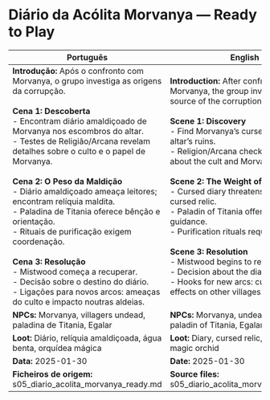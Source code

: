 # Diário da Acólita Morvanya — Ready to Play

| Português                                                                                                                                                                                                                                                                                                                                                                                                                                                                                                                                                                                                                                                                                  | English                                                                                                                                                                                                                                                                                                                                                                                                                                                                                                                                                                                                                                                      |
| ------------------------------------------------------------------------------------------------------------------------------------------------------------------------------------------------------------------------------------------------------------------------------------------------------------------------------------------------------------------------------------------------------------------------------------------------------------------------------------------------------------------------------------------------------------------------------------------------------------------------------------------------------------------------------------------ | ------------------------------------------------------------------------------------------------------------------------------------------------------------------------------------------------------------------------------------------------------------------------------------------------------------------------------------------------------------------------------------------------------------------------------------------------------------------------------------------------------------------------------------------------------------------------------------------------------------------------------------------------------------ |
| **Introdução:** Após o confronto com Morvanya, o grupo investiga as origens da corrupção.<br><br>**Cena 1: Descoberta**<br>- Encontram diário amaldiçoado de Morvanya nos escombros do altar.<br>- Testes de Religião/Arcana revelam detalhes sobre o culto e o papel de Morvanya.<br><br>**Cena 2: O Peso da Maldição**<br>- Diário amaldiçoado ameaça leitores; encontram relíquia maldita.<br>- Paladina de Titania oferece bênção e orientação.<br>- Rituais de purificação exigem coordenação.<br><br>**Cena 3: Resolução**<br>- Mistwood começa a recuperar.<br>- Decisão sobre o destino do diário.<br>- Ligações para novos arcos: ameaças do culto e impacto noutras aldeias.<br> | **Introduction:** After confronting Morvanya, the group investigates the source of the corruption.<br><br>**Scene 1: Discovery**<br>- Find Morvanya’s cursed diary in the altar’s ruins.<br>- Religion/Arcana checks reveal details about the cult and Morvanya’s role.<br><br>**Scene 2: The Weight of the Curse**<br>- Cursed diary threatens readers; find cursed relic.<br>- Paladin of Titania offers blessing and guidance.<br>- Purification rituals require teamwork.<br><br>**Scene 3: Resolution**<br>- Mistwood begins to recover.<br>- Decision about the diary’s fate.<br>- Hooks for new arcs: cult threats and effects on other villages.<br> |
| **NPCs:** Morvanya, villagers undead, paladina de Titania, Egalar                                                                                                                                                                                                                                                                                                                                                                                                                                                                                                                                                                                                                          | **NPCs:** Morvanya, undead villagers, paladin of Titania, Egalar                                                                                                                                                                                                                                                                                                                                                                                                                                                                                                                                                                                             |
| **Loot:** Diário, relíquia amaldiçoada, água benta, orquídea mágica                                                                                                                                                                                                                                                                                                                                                                                                                                                                                                                                                                                                                        | **Loot:** Diary, cursed relic, holy water, magic orchid                                                                                                                                                                                                                                                                                                                                                                                                                                                                                                                                                                                                      |
| **Data:** 2025-01-30                                                                                                                                                                                                                                                                                                                                                                                                                                                                                                                                                                                                                                                                       | **Date:** 2025-01-30                                                                                                                                                                                                                                                                                                                                                                                                                                                                                                                                                                                                                                         |
| **Ficheiros de origem:** s05_diario_acolita_morvanya_ready.md                                                                                                                                                                                                                                                                                                                                                                                                                                                                                                                                                                                                                              | **Source files:** s05_diario_acolita_morvanya_ready.md                                                                                                                                                                                                                                                                                                                                                                                                                                                                                                                                                                                                       |
